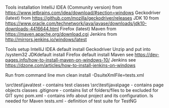 Tools installation
    IntelliJ IDEA (Community version) from https://www.jetbrains.com/idea/download/#section=windows
    Geckodriver (latest) from https://github.com/mozilla/geckodriver/releases
    JDK 10 from https://www.oracle.com/technetwork/java/javase/downloads/jdk10-downloads-4416644.html
    Firefox (latest)
    Maven from https://maven.apache.org/download.cgi
    Jenkins from http://mirrors.jenkins.io/windows/latest

Tools setup
    IntelliJ IDEA   default install
    Geckodriver     Unzip and put into /system32
    JDKdefault      install
    Firefox         default install
    Maven           see https://dev-pages.info/how-to-install-maven-on-windows-10/
    Jenkins         see https://dzone.com/articles/how-to-install-jenkins-on-windows

Run from command line
    mvn clean install -DsuiteXmlFile=tests.xml

\src\test\java\test - contains test classes
\src\test\java\page - contains page objects classes
.gitignore - contains list of folders/files to be excluded for GIT sync
pom.xml - contains info about project and its configuration. Is needed for Maven
tests.xml - definition of test suite for TestNG